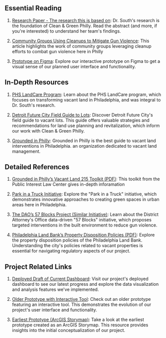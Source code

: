 ## Essential Reading

1. [Research Paper - The research this is based on](https://www.pnas.org/doi/full/10.1073/pnas.1718503115): Dr. South's research is the foundation of Clean & Green Philly. Read the abstract (and more, if you're interested) to understand her team's findings.

2. [Community Groups Using Cleanups to Mitigate Gun Violence](https://whyy.org/articles/grays-ferry-community-garden-honors-gun-violence-victim-strives-to-prevent-future-killings/): This article highlights the work of community groups leveraging cleanup efforts to combat gun violence here in Philly

3. [Prototype on Figma](https://www.figma.com/proto/NAFkgq34abW6uJ0R7PW24T/Prototype---Vacant-Properties?page-id=38%3A10066&type=design&node-id=30-4166&viewport=-1074%2C-1091%2C0.16&t=B7aDDUrcfKsiWmJB-8&scaling=min-zoom&starting-point-node-id=30%3A4166&hide-ui=1): Explore our interactive prototype on Figma to get a visual sense of our planned user interface and functionality.

## In-Depth Resources

1. [PHS LandCare Program](https://phsonline.org/programs/transforming-vacant-land): Learn about the PHS LandCare program, which focuses on transforming vacant land in Philadelphia, and was integral to Dr. South's research.

2. [Detroit Future City Field Guide to Lots](https://detroitfuturecity.com/whatwedo/land-use/DFC-lots/): Discover Detroit Future City's field guide to vacant lots. This guide offers valuable strategies and recommendations for land use planning and revitalization, which inform our work with Clean & Green Philly.

3. [Grounded in Philly](https://groundedinphilly.org/): Grounded in Philly is the best guide to vacant land interventions in Philadelphia. an organization dedicated to vacant land management.

## Detailed References

1. [Grounded in Philly’s Vacant Land 215 Toolkit (PDF)](https://pubintlaw.org/wp-content/uploads/2014/06/Vacant_Land_215-toolkit_2021.pdf): This toolkit from the Public Interest Law Center gives in-depth inforamation

2. [Park in a Truck Initiative](https://www.jefferson.edu/academics/colleges-schools-institutes/architecture-and-the-built-environment/programs/landscape-architecture/park-in-a-truck.html): Explore the "Park in a Truck" initiative, which demonstrates innovative approaches to creating green spaces in urban areas here in Philadelphia.

3. [The DAO’s 57 Blocks Project (Similar Initiative)](https://whyy.org/articles/57-blocks-philly-gun-violence/): Learn about the District Attorney's Office data-driven "57 Blocks" initiative, which proposes targeted interventions in the built environment to reduce gun violence.

4. [Philadelphia Land Bank’s Property Disposition Policies (PDF)](https://cdn-63e66af2c1ac1837386d75dd.closte.com/wp-content/uploads/2022/06/Philadelphia-Land-Bank-Disposition-Policies-2020-pubintlaw-copy.pdf): Explore the property disposition policies of the Philadelphia Land Bank. Understanding the city's policies related to vacant properties is essential for navigating regulatory aspects of our project.

## Project Related Links

1. [Deployed Draft of Current Dashboard](https://vacant-lots-proj.vercel.app/): Visit our project's deployed dashboard to see our latest progress and explore the data visualization and analysis features we've implemented.

2. [Older Prototype with Interactive Tool](https://nlebovits.github.io/dashboard_demo_website/): Check out an older prototype featuring an interactive tool. This demonstrates the evolution of our project's user interface and functionality.

3. [Earliest Prototype (ArcGIS Storymap)](https://storymaps.arcgis.com/stories/551f77d85a584705b97c41db7711ba1b): Take a look at the earliest prototype created as an ArcGIS Storymap. This resource provides insights into the initial conceptualization of our project.
